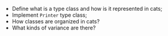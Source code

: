 - Define what is a type class and how is it represented in cats;
- Implement `Printer` type class;
- How classes are organized in cats?
- What kinds of variance are there?